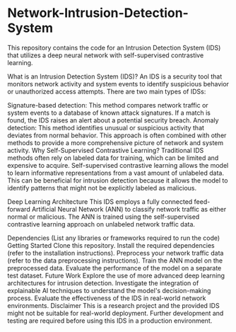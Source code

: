 # Network-Intrusion-Detection-System
This repository contains the code for an Intrusion Detection System (IDS) that utilizes a deep neural network with self-supervised contrastive learning.

What is an Intrusion Detection System (IDS)?
An IDS is a security tool that monitors network activity and system events to identify suspicious behavior or unauthorized access attempts. There are two main types of IDSs:

Signature-based detection: This method compares network traffic or system events to a database of known attack signatures. If a match is found, the IDS raises an alert about a potential security breach.
Anomaly detection: This method identifies unusual or suspicious activity that deviates from normal behavior. This approach is often combined with other methods to provide a more comprehensive picture of network and system activity.
Why Self-Supervised Contrastive Learning?
Traditional IDS methods often rely on labeled data for training, which can be limited and expensive to acquire. Self-supervised contrastive learning allows the model to learn informative representations from a vast amount of unlabeled data. This can be beneficial for intrusion detection because it allows the model to identify patterns that might not be explicitly labeled as malicious.

Deep Learning Architecture
This IDS employs a fully connected feed-forward Artificial Neural Network (ANN) to classify network traffic as either normal or malicious. The ANN is trained using the self-supervised contrastive learning approach on unlabeled network traffic data.

Dependencies
(List any libraries or frameworks required to run the code)
Getting Started
Clone this repository.
Install the required dependencies (refer to the installation instructions).
Preprocess your network traffic data (refer to the data preprocessing instructions).
Train the ANN model on the preprocessed data.
Evaluate the performance of the model on a separate test dataset.
Future Work
Explore the use of more advanced deep learning architectures for intrusion detection.
Investigate the integration of explainable AI techniques to understand the model's decision-making process.
Evaluate the effectiveness of the IDS in real-world network environments.
Disclaimer
This is a research project and the provided IDS might not be suitable for real-world deployment. Further development and testing are required before using this IDS in a production environment.
